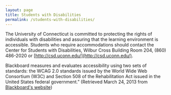 ```yaml
---
layout: page
title: Students with Disabilities
permalink: /students-with-disabilities/
---
```

The University of Connecticut is committed to protecting the rights of individuals with disabilities and assuring that the learning environment is accessible.  Students who require accommodations should contact the Center for Students with Disabilities, Wilbur Cross Building Room 204, (860) 486-2020 or [http://csd.uconn.edu/](http://csd.uconn.edu/).

Blackboard measures and evaluates accessibility using two sets of standards: the WCAG 2.0 standards issued by the World Wide Web Consortium (W3C) and Section 508 of the Rehabilitation Act issued in the United States federal government.” (Retrieved March 24, 2013 from [Blackboard's website](http://www.blackboard.com/platforms/learn/resources/accessibility.aspx))
